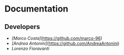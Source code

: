 # Documentation

## Developers
* *[Marco Costa]*(https://github.com/marco-96)
* *[Andrea Antonini]*(https://github.com/AndreaAntonini)
* *Lorenzo Fioravanti*
